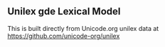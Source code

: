 Unilex gde Lexical Model
----------------------

This is built directly from Unicode.org unilex data at
https://github.com/unicode-org/unilex
